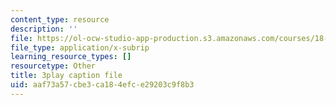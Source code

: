 ```yaml
---
content_type: resource
description: ''
file: https://ol-ocw-studio-app-production.s3.amazonaws.com/courses/18-01sc-single-variable-calculus-fall-2010/aaf73a57cbe3ca184efce29203c9f8b3_D7nf7pKddwM.srt
file_type: application/x-subrip
learning_resource_types: []
resourcetype: Other
title: 3play caption file
uid: aaf73a57-cbe3-ca18-4efc-e29203c9f8b3
---
```

